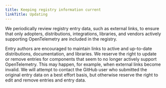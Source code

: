 ```yaml
---
title: Keeping registry information current
linkTitle: Updating
---
```


We periodically review registry entry data, such as external links, to ensure
that only adopters, distributions, integrations, libraries, and vendors actively
supporting OpenTelemetry are included in the registry.

Entry authors are encouraged to maintain links to active and up-to-date
distributions, documentation, and libraries. We reserve the right to update or
remove entries for components that seem to no longer actively support
OpenTelemetry. This may happen, for example, when external links become invalid.
We will attempt to contact the GitHub user who submitted the original entry data
on a best effort basis, but otherwise reserve the right to edit and remove
entries and entry data.
